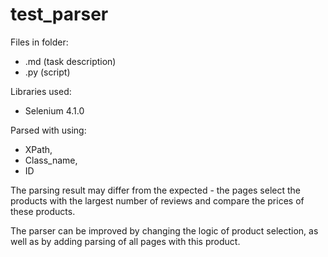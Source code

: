 # test_parser
Files in folder:
- .md (task description)
- .py (script) 

Libraries used:
- Selenium 4.1.0

Parsed with using:
- XPath, 
- Class_name, 
- ID

The parsing result may differ from the expected - the pages select the products with the largest number of reviews and compare the prices of these products.

The parser can be improved by changing the logic of product selection, as well as by adding parsing of all pages with this product.
